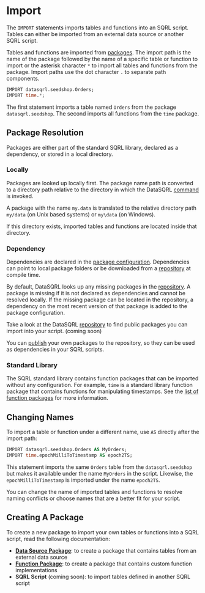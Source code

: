 
# Import

The `IMPORT` statements imports tables and functions into an SQRL script. Tables can either be imported from an external data source or another SQRL script.

Tables and functions are imported from [packages](../../concepts/package). The import path is the name of the package followed by the name of a specific table or function to import or the asterisk character `*` to import all tables and functions from the package. Import paths use the dot character `.` to separate path components.

```sql
IMPORT datasqrl.seedshop.Orders;
IMPORT time.*;
```

The first statement imports a table named `Orders` from the package `datasqrl.seedshop`. The second imports all functions from the `time` package.

## Package Resolution

Packages are either part of the standard SQRL library, declared as a dependency, or stored in a local directory.

### Locally

Packages are looked up locally first. The package name path is converted to a directory path relative to the directory in which the DataSQRL [command](../../operations/command) is invoked.

A package with the name `my.data` is translated to the relative directory path `my/data` (on Unix based systems) or `my\data` (on Windows).

If this directory exists, imported tables and functions are located inside that directory.

### Dependency

Dependencies are declared in the [package configuration](../../operations/package-config#dependency). Dependencies can point to local package folders or be downloaded from a [repository](../../operations/repository) at compile time.

By default, DataSQRL looks up any missing packages in the [repository](https://dev.datasqrl.com). A package is missing if it is not declared as dependencies and cannot be resolved locally. If the missing package can be located in the repository, a dependency on the most recent version of that package is added to the package configuration.

Take a look at the DataSQRL [repository](https://dev.datasqrl.com) to find public packages you can import into your script. (coming soon)

You can [publish](../../operations/repository) your own packages to the repository, so they can be used as dependencies in your SQRL scripts.

### Standard Library

The SQRL standard library contains function packages that can be imported without any configuration. For example, `time` is a standard library function package that contains functions for manipulating timestamps. See the [list of function packages](/docs/category/functions) for more information.

## Changing Names

To import a table or function under a different name, use `AS` directly after the import path:

```sql
IMPORT datasqrl.seedshop.Orders AS MyOrders;
IMPORT time.epochMilliToTimestamp AS epoch2TS; 
```

This statement imports the same `Orders` table from the `datasqrl.seedshop` but makes it available under the name `MyOrders` in the script. Likewise, the `epochMilliToTimestamp` is imported under the name `epoch2TS`.

You can change the name of imported tables and functions to resolve naming conflicts or choose names that are a better fit for your script.

## Creating A Package

To create a new package to import your own tables or functions into a SQRL script, read the following documentation:

* [**Data Source Package**](../../sources/overview): to create a package that contains tables from an external data source
* [**Function Package**](../functions/custom-functions): to create a package that contains custom function implementations
* **SQRL Script** (coming soon): to import tables defined in another SQRL script
